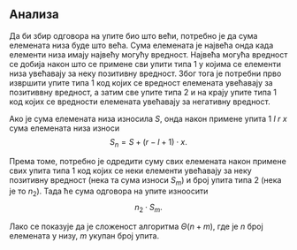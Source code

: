 ## Анализа
Да би збир одговора на упите био што већи, потребно је да сума елемената низа буде што већа. Сума елемената је највећа онда када елементи низа имају највећу могућу вредност. Највећа могућа вредност се добија након што се примене сви упити типа $1$ у којима се елементи низа увећавају за неку позитивну вредност.
Због тога је потребни прво извршити упите типа $1$ код којих се вредност елемената увећавају за позитиввну вредност, а затим све упите типа $2$ и на крају упите типа $1$ код којих се вредности елемената увећавају за негативну вредност.

Ако је сума елемената низа износила $S$, онда након примене упита $1\  l\  r\  x$ сума елемената низа износи $$S_n = S + (r - l + 1) \cdot x.$$

Према томе, потребно је одредити суму свих елемената након примене свих упита типа $1$ код којих се неки елементи увећавају за неку позитивну вредност (нека та сума износи $S_m$) и број упита типа $2$ (нека је то $n_2$).
Тада ће сума одговора на упите изноосити $$n_2 \cdot S_m.$$

Лако се показује да је сложеност алгоритма $\Theta(n+m)$, где је $n$ број елемената у низу, $m$ укупан број упита. 
